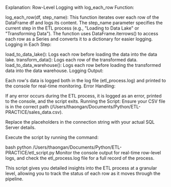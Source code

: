 Explanation:
Row-Level Logging with log_each_row Function:

log_each_row(df, step_name): This function iterates over each row of the DataFrame df and logs its content. The step_name parameter specifies the current step in the ETL process (e.g., "Loading to Data Lake" or "Transforming Data").
The function uses DataFrame.iterrows() to access each row as a Series and converts it to a dictionary for easier logging.
Logging in Each Step:

load_to_data_lake(): Logs each row before loading the data into the data lake.
transform_data(): Logs each row of the transformed data.
load_to_data_warehouse(): Logs each row before loading the transformed data into the data warehouse.
Logging Output:

Each row's data is logged both in the log file (etl_process.log) and printed to the console for real-time monitoring.
Error Handling:

If any error occurs during the ETL process, it is logged as an error, printed to the console, and the script exits.
Running the Script:
Ensure your CSV file is in the correct path (/Users/thaongan/Documents/Python/ETL-PRACTICE/sales_data.csv).

Replace the placeholders in the connection string with your actual SQL Server details.

Execute the script by running the command:

bash
python /Users/thaongan/Documents/Python/ETL-PRACTICE/etl_script.py
Monitor the console output for real-time row-level logs, and check the etl_process.log file for a full record of the process.

This script gives you detailed insights into the ETL process at a granular level, allowing you to track the status of each row as it moves through the pipeline.
